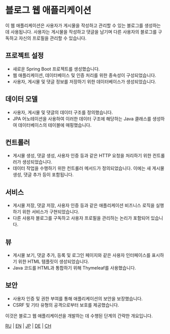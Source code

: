 # 블로그 웹 애플리케이션

이 웹 애플리케이션은 사용자가 게시물을 작성하고 관리할 수 있는 블로그를 생성하는 데 사용됩니다. 사용자는 게시물을 작성하고 댓글을 남기며 다른 사용자의 블로그를 구독하고 자신의 프로필을 관리할 수 있습니다.

## 프로젝트 설정

- 새로운 Spring Boot 프로젝트를 생성했습니다.
- 웹 애플리케이션, 데이터베이스 및 인증 처리를 위한 종속성이 구성되었습니다.
- 사용자, 게시물 및 댓글 정보를 저장하기 위한 데이터베이스가 생성되었습니다.

## 데이터 모델

- 사용자, 게시물 및 댓글의 데이터 구조를 정의했습니다.
- JPA 어노테이션을 사용하여 이러한 데이터 구조에 해당하는 Java 클래스를 생성하여 데이터베이스의 테이블에 매핑했습니다.

## 컨트롤러

- 게시물 생성, 댓글 생성, 사용자 인증 등과 같은 HTTP 요청을 처리하기 위한 컨트롤러가 생성되었습니다.
- 데이터 작업을 수행하기 위한 컨트롤러 메서드가 정의되었습니다. 이에는 새 게시물 생성, 댓글 추가 등이 포함됩니다.

## 서비스

- 게시물 저장, 댓글 저장, 사용자 인증 등과 같은 애플리케이션 비즈니스 로직을 실행하기 위한 서비스가 구현되었습니다.
- 다른 사용자 블로그를 구독하고 사용자 프로필을 관리하는 논리가 포함되어 있습니다.

## 뷰

- 게시물 보기, 댓글 추가, 등록 및 로그인 페이지와 같은 사용자 인터페이스를 표시하기 위한 HTML 템플릿이 생성되었습니다.
- Java 코드를 HTML과 통합하기 위해 Thymeleaf를 사용했습니다.

## 보안

- 사용자 인증 및 권한 부여를 통해 애플리케이션의 보안을 보장했습니다.
- CSRF 및 기타 유형의 공격으로부터 보호를 제공했습니다.

이것은 블로그 웹 애플리케이션을 개발하는 데 수행된 단계의 간략한 개요입니다.

[RU](../README.md) | [EN](README_EN.MD) | [JP](README_JP.MD) | [DE](README_DE.MD) | [CH](README_CH.MD)